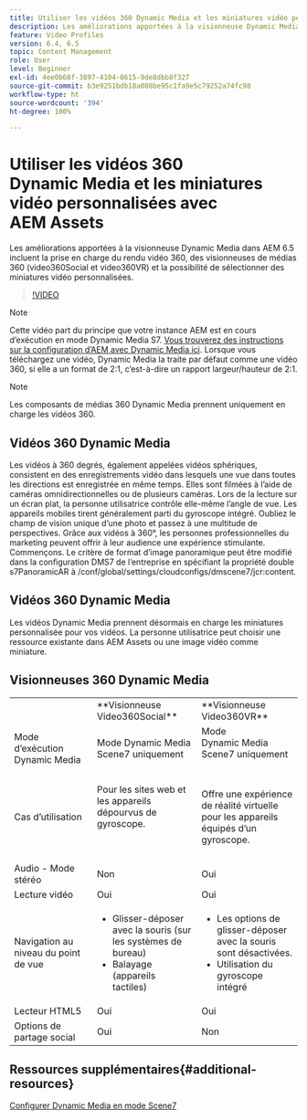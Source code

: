 ```yaml
---
title: Utiliser les vidéos 360 Dynamic Media et les miniatures vidéo personnalisées avec AEM Assets
description: Les améliorations apportées à la visionneuse Dynamic Media dans AEM 6.5 incluent la prise en charge du rendu vidéo 360, des visionneuses de médias 360 (video360Social et video360VR) et la possibilité de sélectionner des miniatures vidéo personnalisées.
feature: Video Profiles
version: 6.4, 6.5
topic: Content Management
role: User
level: Beginner
exl-id: 4ee0b68f-3897-4104-8615-9de8dbb8f327
source-git-commit: b3e9251bdb18a008be95c1fa9e5c79252a74fc98
workflow-type: ht
source-wordcount: '394'
ht-degree: 100%

---
```


# Utiliser les vidéos 360 Dynamic Media et les miniatures vidéo personnalisées avec AEM Assets

Les améliorations apportées à la visionneuse Dynamic Media dans AEM 6.5 incluent la prise en charge du rendu vidéo 360, des visionneuses de médias 360 (video360Social et video360VR) et la possibilité de sélectionner des miniatures vidéo personnalisées.

>[!VIDEO](https://video.tv.adobe.com/v/26391?quality=12&learn=on)

>[!NOTE]
>
>Cette vidéo part du principe que votre instance AEM est en cours d’exécution en mode Dynamic Media S7.  [Vous trouverez des instructions sur la configuration d’AEM avec Dynamic Media ici](https://helpx.adobe.com/fr/experience-manager/6-3/assets/using/config-dynamic-fp-14410.html). Lorsque vous téléchargez une vidéo, Dynamic Media la traite par défaut comme une vidéo 360, si elle a un format de 2:1, c’est-à-dire un rapport largeur/hauteur de 2:1.

>[!NOTE]
>
>Les composants de médias 360 Dynamic Media prennent uniquement en charge les vidéos 360.

## Vidéos 360 Dynamic Media

Les vidéos à 360 degrés, également appelées vidéos sphériques, consistent en des enregistrements vidéo dans lesquels une vue dans toutes les directions est enregistrée en même temps. Elles sont filmées à l’aide de caméras omnidirectionnelles ou de plusieurs caméras. Lors de la lecture sur un écran plat, la personne utilisatrice contrôle elle-même l’angle de vue. Les appareils mobiles tirent généralement parti du gyroscope intégré.  Oubliez le champ de vision unique d’une photo et passez à une multitude de perspectives. Grâce aux vidéos à 360°, les personnes professionnelles du marketing peuvent offrir à leur audience une expérience stimulante.  Commençons. Le critère de format d’image panoramique peut être modifié dans la configuration DMS7 de l’entreprise en spécifiant la propriété double s7PanoramicAR à /conf/global/settings/cloudconfigs/dmscene7/jcr:content.

## Vidéos 360 Dynamic Media

Les vidéos Dynamic Media prennent désormais en charge les miniatures personnalisée pour vos vidéos. La personne utilisatrice peut choisir une ressource existante dans AEM Assets ou une image vidéo comme miniature.

## Visionneuses 360 Dynamic Media

<table> 
 <tbody>
   <tr>
      <td> </td>
      <td>**Visionneuse Video360Social**</td>
      <td>**Visionneuse Video360VR**</td>
   </tr>
   <tr>
      <td>Mode d’exécution Dynamic Media</td>
      <td>Mode Dynamic Media Scene7 uniquement</td>
      <td>Mode Dynamic Media Scene7 uniquement<br>
 <br>
      </td>
   </tr>
   <tr>
      <td>Cas d’utilisation</td>
      <td>
         <p>Pour les sites web et les appareils dépourvus de gyroscope.</p>
         <p> </p>
      </td>
      <td>
         <p>Offre une expérience de réalité virtuelle pour les appareils équipés d’un gyroscope.</p>
      </td>
   </tr>
   <tr>
      <td>Audio - Mode stéréo</td>
      <td>Non</td>
      <td>Oui</td>
   </tr>
   <tr>
      <td>Lecture vidéo</td>
      <td>Oui</td>
      <td>Oui</td>
   </tr>
   <tr>
      <td>Navigation au niveau du point de vue</td>
      <td>
         <ul>
            <li>Glisser-déposer avec la souris (sur les systèmes de bureau)</li>
            <li>Balayage (appareils tactiles)</li>
         </ul>
      </td>
      <td>
         <ul>
            <li>Les options de glisser-déposer avec la souris sont désactivées.</li>
            <li>Utilisation du gyroscope intégré</li>
         </ul>
      </td>
   </tr>
   <tr>
      <td>Lecteur HTML5</td>
      <td>Oui</td>
      <td>Oui</td>
   </tr>
   <tr>
      <td>Options de partage social</td>
      <td>Oui</td>
      <td>Non</td>
   </tr>
</tbody>
</table>

## Ressources supplémentaires{#additional-resources}

[Configurer Dynamic Media en mode Scene7](https://helpx.adobe.com/fr/experience-manager/6-5/assets/using/config-dms7.html)
